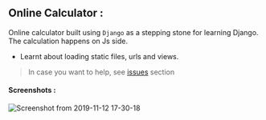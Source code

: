 ## Online Calculator :

Online calculator built using ```Django``` as a stepping stone for learning Django. The calculation happens on Js side.

  * Learnt about loading static files, urls and views. 

> In case you want to help, see [issues](https://github.com/harshraj22/smallProjects/issues) section

#### Screenshots :
![Screenshot from 2019-11-12 17-30-18](https://user-images.githubusercontent.com/46635452/68670187-4d544380-0572-11ea-8da7-238957bd4a1e.png)
